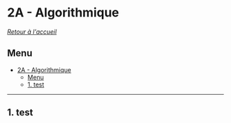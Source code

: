 # 2A - Algorithmique
[*Retour à l'accueil*](./../README.md)

## Menu

- [2A - Algorithmique](#2a---algorithmique)
  - [Menu](#menu)
  - [1. test](#1-test)

---

## 1. test
